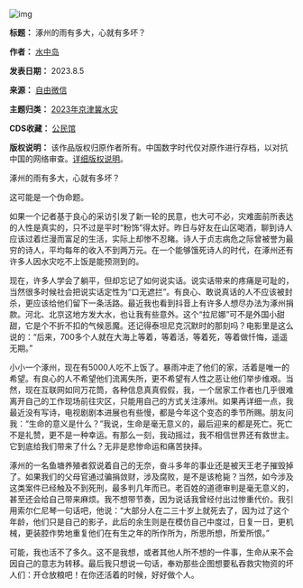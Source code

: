 ![img](https://chinadigitaltimes.net/chinese/files/2023/08/1-4.jpeg)




**标题：** 涿州的雨有多大，心就有多坏？  

**作者：** [水中岛](https://chinadigitaltimes.net/space/码头水鬼)  

**发表日期：** 2023.8.5  

**来源：** [自由微信](https://freewechat.com/a/Mzg2NDc2OTQzNQ==/2247484157/1)  

**主题归类：** [2023年京津冀水灾](https://chinadigitaltimes.net/space/2023年京津冀水灾)  

**CDS收藏：** [公民馆](https://chinadigitaltimes.net/space/%E5%85%AC%E6%B0%91%E9%A6%86)  

**版权说明：** 该作品版权归原作者所有。中国数字时代仅对原作进行存档，以对抗中国的网络审查。[详细版权说明](https://chinadigitaltimes.net/chinese/copyright)。


涿州的雨有多大，心就有多坏？


这可能是一个伪命题。


如果一个记者基于良心的采访引发了新一轮的民意，也大可不必，灾难面前所表达的人性是真实的，只不过是平时“粉饰”得太好。昨日与好友在山区喝酒，聊到诗人应该过着烂漫而富足的生活，实际上却惨不忍睹。诗人于贞志病危之际曾被誉为最穷的诗人，平均每年的收入不到两万元。在一个能够饿死诗人的时代，在涿州还有许多人因水灾吃不上饭是能预测到的。


现在，许多人学会了躺平，但却忘记了如何说实话。说实话带来的疼痛是可耻的，当然很多时候社会把说实话定性为“口无遮拦”。有良心、敢说真话的人不应该被封杀，更应该给他们留下一条活路。最近我也看到抖音上有许多人想尽办法为涿州捐款。河北、北京这地方发大水，也让我有些意外。这个“拉尼娜”可不是外国小甜甜，它是个不折不扣的气候恶魔。还记得泰坦尼克沉默时的那刻吗？电影里是这么说的：“后来，700多个人就在大海上等着，等着活，等着死，等着做忏悔，遥遥无期。”


小小一个涿州，现在有5000人吃不上饭了。暴雨冲走了他们的家，活着是唯一的希望。有良心的人不希望他们流离失所，更不希望有人性之恶让他们举步维艰。当然，现在互联网如同万花筒，各种信息真真假假，我，一个居家工作者也几乎很难离开自己的工作现场前往灾区，只能用自己的方式关注涿州。如果再详细一点，我最近没有写诗，电视剧剧本进展也有些慢，都是今年这个变态的季节所赐。朋友问我：“生命的意义是什么？”我说，生命是毫无意义的，最后迎来的都是死亡。死亡不是礼赞，更不是一种幸运。有那么一刻，我动摇过，我不相信世界还有救世主。它到底给我们带来了什么？无非是悲惨命运和痛苦抉择。


涿州的一名鱼塘养殖者叙说着自己的无奈，奋斗多年的事业还是被天王老子摧毁掉了。如果我们的父母官通过骗捐敛财，涉及腐败，是不是该枪毙？当然，如今涉及这类案件已经触及不到死刑，最多判几年而已。老百姓的道德审判是毫无意义的，甚至还会给自己带来麻烦。我不想带节奏，因为说话我曾经付出过惨重代价。我引用索尔仁尼琴一句话吧，他说：“大部分人在二三十岁上就死去了，因为过了这个年龄，他们只是自己的影子，此后的余生则是在模仿自己中度过，日复一日，更机械，更装腔作势地重复他们在有生之年的所作所为，所思所想，所爱所恨。”


可能，我也活不了多久。这不是我想，或者其他人所不想的一件事，生命从来不会因自己的意志为转移。最后我只想说一句话，奉劝那些企图想要私吞救灾物资的坏人们：开仓放粮吧！在你还活着的时候，好好做个人。


